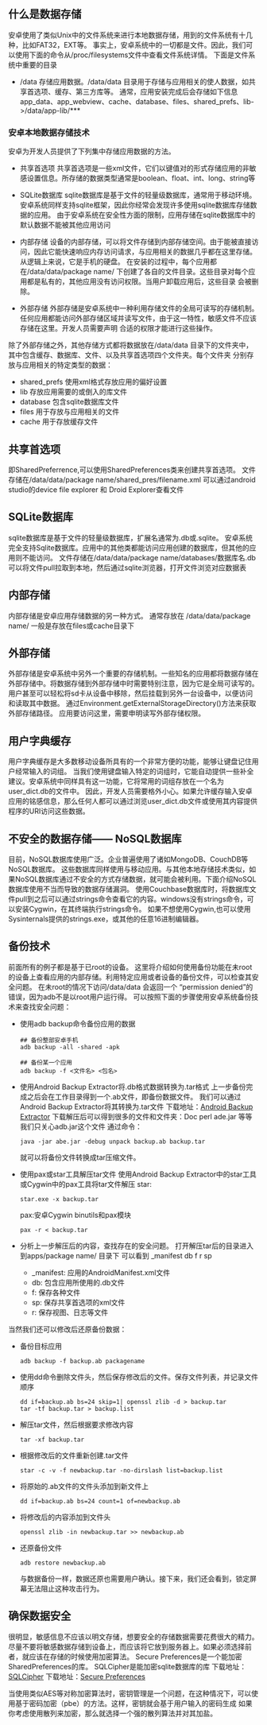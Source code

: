 ## 什么是数据存储
安卓使用了类似Unix中的文件系统来进行本地数据存储，用到的文件系统有十几种，比如FAT32，EXT等。
事实上，安卓系统中的一切都是文件。因此，我们可以使用下面的命令从/proc/filesystems文件中查看文件系统详情。
下面是文件系统中重要的目录
- /data
  存储应用数据。/data/data 目录用于存储与应用相关的使人数据，如共享首选项、缓存、第三方库等。
  通常，应用安装完成后会存储如下信息
  app_data、app_webview、cache、database、files、shared_prefs、lib->/data/app-lib/***

### 安卓本地数据存储技术
安卓为开发人员提供了下列集中存储应用数据的方法。
- 共享首选项
  共享首选项是一些xml文件，它们以键值对的形式存储应用的非敏感设置信息。所存储的数据类型通常是boolean、float、int、long、string等

- SQLite数据库
  sqlite数据库是基于文件的轻量级数据库，通常用于移动环境。安卓系统同样支持sqlite框架，因此你经常会发现许多使用sqlite数据库存储数据的应用。
  由于安卓系统在安全性方面的限制，应用存储在sqlite数据库中的默认数据不能被其他应用访问

- 内部存储
  设备的内部存储，可以将文件存储到内部存储空间。由于能被直接访问，因此它能快速响应内存访问请求，与应用相关的数据几乎都在这里存储。从逻辑上来说，它是手机的硬盘。
  在安装的过程中，每个应用都在/data/data/package name/ 下创建了各自的文件目录。这些目录对每个应用都是私有的，其他应用没有访问权限。当用户卸载应用后，这些目录
  会被删除。

- 外部存储
  外部存储是安卓系统中一种利用存储文件的全局可读写的存储机制。任何应用都能访问外部存储区域并读写文件，由于这一特性，敏感文件不应该存储在这里。开发人员需要声明
  合适的权限才能进行这些操作。

除了外部存储之外，其他存储方式都将数据放在/data/data 目录下的文件夹中，其中包含缓存、数据库、文件、以及共享首选项四个文件夹。每个文件夹
分别存放与应用相关的特定类型的数据：
- shared_prefs
  使用xml格式存放应用的偏好设置
- lib
  存放应用需要的或倒入的库文件
- database
  包含sqlite数据库文件
- files 
  用于存放与应用相关的文件
- cache
  用于存放缓存文件

## 共享首选项 
即SharedPreferrence,可以使用SharedPreferences类来创建共享首选项。
文件存储在/data/data/package name/shared_pres/filename.xml 
可以通过android studio的device file explorer 和 Droid Explorer查看文件

## SQLite数据库
sqlite数据库是基于文件的轻量级数据库，扩展名通常为.db或.sqlite。
安卓系统完全支持Sqlite数据库。应用中的其他类都能访问应用创建的数据库，但其他的应用则不能访问。
文件存储在/data/data/package name/databases/数据库名.db 
可以将文件pull拉取到本地，然后通过sqlite浏览器，打开文件浏览对应数据表

## 内部存储
内部存储是安卓应用存储数据的另一种方式。
通常存放在 /data/data/package name/
一般是存放在files或cache目录下

## 外部存储 
外部存储是安卓系统中另外一个重要的存储机制。一些知名的应用都将数据存储在外部存储中。将数据存储到外部存储中时需要特别注意，因为它是全局可读写的。
用户甚至可以轻松将sd卡从设备中移除，然后挂载到另外一台设备中，以便访问和读取其中数据。
通过Environment.getExternalStorageDirectory()方法来获取外部存储路径。
应用要访问这里，需要申明读写外部存储权限。

## 用户字典缓存
用户字典缓存是大多数移动设备所具有的一个非常方便的功能，能够让键盘记住用户经常输入的词组。
当我们使用键盘输入特定的词组时，它能自动提供一些补全建议。安卓系统中同样具有这一功能，它将常用的词组存放在一个名为user_dict.db的文件中。
因此，开发人员需要格外小心。如果允许缓存输入安卓应用的铭感信息，那么任何人都可以通过浏览user_dict.db文件或使用其内容提供程序的URI访问这些数据。

## 不安全的数据存储—— NoSQL数据库
目前，NoSQL数据库使用广泛。企业普遍使用了诸如MongoDB、CouchDB等NoSQL数据库。
这些数据库同样使用与移动应用。与其他本地存储技术类似，如果NoSQL数据库通过不安全的方式存储数据，就可能会被利用。下面介绍NoSQL数据库使用不当而导致的数据存储漏洞。
使用Couchbase数据库时，将数据库文件pull到之后可以通过strings命令查看它的内容。windows没有strings命令，可以安装Cygwin，在其终端执行strings命令。
如果不想使用Cygwin,也可以使用Sysinternals提供的strings.exe，或其他的任意16进制编辑器。

## 备份技术
前面所有的例子都是基于已root的设备。
这里将介绍如何使用备份功能在未root的设备上查看应用的内部存储。利用特定应用或者设备的备份文件，可以检查其安全问题。
在未root的情况下访问/data/data 会返回一个 “permission denied”的错误，因为adb不是以root用户运行得。
可以按照下面的步骤使用安卓系统备份技术来查找安全问题：
- 使用adb backup命令备份应用的数据
  ```shell
  ## 备份整部安卓手机
  adb backup -all -shared -apk

  ## 备份某一个应用
  adb backup -f <文件名> <包名>
  ```
- 使用Android Backup Extractor将.db格式数据转换为.tar格式
  上一步备份完成之后会在工作目录得到一个.ab文件，即备份数据文件。
  我们可以通过Android Backup Extractor将其转换为.tar文件
  下载地址：[Android Backup Extractor](http://sourceforge.net/projects/adbextractor/)
  下载解压后可以得到很多的文件和文件夹：Doc perl ade.jar 等等
  我们只关心adb.jar这个文件
  通过命令：
  ```shell
  java -jar abe.jar -debug unpack backup.ab backup.tar 
  ```
  就可以将备份文件转换成tar压缩文件。

- 使用pax或star工具解压tar文件
  使用Android Backup Extractor中的star工具或Cygwin中的pax工具将tar文件解压
  star:
  ```shell
  star.exe -x backup.tar 
  ```
  pax:安卓Cygwin binutils和pax模块
  ```shell
  pax -r < backup.tar
  ```

- 分析上一步解压后的内容，查找存在的安全问题。
  打开解压tar后的目录进入到apps/package name/ 目录下
  可以看到 _manifest  db  f  r  sp
  - _manifest: 应用的AndroidManifest.xml文件
  - db: 包含应用所使用的.db文件
  - f: 保存各种文件
  - sp: 保存共享首选项的xml文件
  - r: 保存视图、日志等文件

当然我们还可以修改后还原备份数据：
- 备份目标应用
  ```shell
  adb backup -f backup.ab packagename
  ```
- 使用dd命令删除文件头，然后保存修改后的文件。保存文件列表，并记录文件顺序
  ```shell
  dd if=backup.ab bs=24 skip=1| openssl zlib -d > backup.tar 
  tar -tf backup.tar > backup.list
  ```
- 解压tar文件，然后根据要求修改内容
  ```shell
  tar -xf backup.tar
  ```
- 根据修改后的文件重新创建.tar文件 
  ```shell
  star -c -v -f newbackup.tar -no-dirslash list=backup.list
  ```
- 将原始的.ab文件的文件头添加到新文件上
  ```shell
  dd if=backup.ab bs=24 count=1 of=newbackup.ab 
  ```
- 将修改后的内容添加到文件头
  ```shell
  openssl zlib -in newbackup.tar >> newbackup.ab
  ```
- 还原备份文件
  ```shell
  adb restore newbackup.ab
  ```
  与数据备份一样，数据还原也需要用户确认。接下来，我们还会看到，锁定屏幕无法阻止这种攻击行为。

## 确保数据安全
很明显，敏感信息不应该以明文存储，想要安全的存储数据需要花费很大的精力。
尽量不要将敏感数据存储到设备上，而应该将它放到服务器上。如果必须选择前者，就应该在存储的时候使用加密算法。
Secure Preferences是一个能加密SharedPreferences的库。
SQLCipher是能加密sqlite数据库的库
下载地址：[SQLCipher](https://www.zetetic.net/sqlcipher/sqlcipher-forandroid/)
下载地址：[Secure Preferences](https://github.com/scottyab/secure-preferences/)

当使用类似AES等对称加密算法时，密钥管理是一个问题，在这种情况下，可以使用基于密码加密（pbe）的方法。这样，密钥就会基于用户输入的密码生成
如果你考虑使用散列来加密，那么就选择一个强的散列算法并对其加盐。